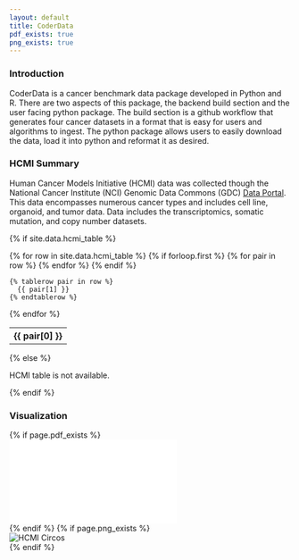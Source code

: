 ```yaml
---
layout: default
title: CoderData
pdf_exists: true
png_exists: true
---
```


<link rel="stylesheet" href="assets/css/style.css">



### Introduction
CoderData is a cancer benchmark data package developed in Python and R. 
There are two aspects of this package, the backend build section and the user facing python package.
The build section is a github workflow that generates four cancer datasets in a format that is easy for users and algorithms to ingest. 
The python package allows users to easily download the data, load it into python and reformat it as desired.

### HCMI Summary
Human Cancer Models Initiative (HCMI) data was collected though the National Cancer Institute (NCI) Genomic Data Commons (GDC) [Data Portal](https://portal.gdc.cancer.gov/projects/HCMI-CMDC).
This data encompasses numerous cancer types and includes cell line, organoid, and tumor data. Data includes the transcriptomics, somatic mutation, and copy number datasets.

{% if site.data.hcmi_table %}
<table>
  {% for row in site.data.hcmi_table %}
    {% if forloop.first %}
    <tr>
      {% for pair in row %}
        <th>{{ pair[0] }}</th>
      {% endfor %}
    </tr>
    {% endif %}

    {% tablerow pair in row %}
      {{ pair[1] }}
    {% endtablerow %}
  {% endfor %}
</table>
{% else %}
<p>HCMI table is not available.</p>
{% endif %}


### Visualization

<div class="flex-container"> 
    {% if page.pdf_exists %}
    <div class="flex-item">
        <embed src="{{ 'assets/stats/Fig1_HCMI.pdf' | relative_url }}" type="application/pdf" />
    </div>
    {% endif %}
    {% if page.png_exists %}
    </div>
    <div class="flex-item">
        <img src="{{ 'assets/stats/hcmi_circos.png' | relative_url }}" alt="HCMI Circos" />
    </div>
    {% endif %}
</div>


